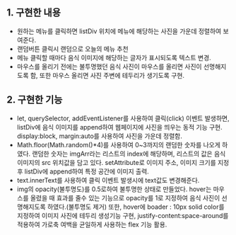 ## 1. 구현한 내용
* 원하는 메뉴를 클릭하면 listDiv 위치에 메뉴에 해당하는 사진을 가운데 정렬하여 보여준다.  
* 랜덤버튼 클릭시 랜덤으로 오늘의 메뉴 추천
* 메뉴 클릭할 때마다 음식 이미지에 해당하는 글자가 표시되도록 텍스트 변경.
* 마우스를 올리기 전에는 불투명했던 음식 사진이 마우스를 올리면 사진이 선명해지도록 함, 또한 마우스 올리면 사진 주변에 테두리가 생기도록 구현.

## 2. 구현한 기능
* let, querySelector, addEventListener를 사용하여 클릭(click) 이벤트 발생하면, listDiv에 음식 이미지를 append하여 웹페이지에 사진을 띄우는 동적 기능 구현. 
  display:block, margin:auto를 사용하여 사진을 가운데 정렬함. 
* Math.floor(Math.random()*4)를 사용하여 0~3까지의 랜덤한 숫자를 나오게 하였다. 랜덤한 숫자는 imgArr라는 리스트의 index에 해당하며, 리스트의 값은 음식 이미지의 src 위치값을 담고 있다. setAttribute로 이미지 주소, 이미지 크기를 지정 후 listDiv에 append하여 특정 공간에 이미지 출력.
* text.innerText를 사용하여 클릭 이벤트 발생시에 text값도 변경해준다.
* img의 opacity(불투명도)를 0.5로하여 불투명한 상태로 만들었다. hover는 마우스를 올렸을 때 효과를 줄수 있는 기능으로 opacity를 1로 지정하여 음식 사진이 선명해지도록 하였다.(불투명도 제거) 또한, hover에 boader : 10px solid color를 지정하여 이미지 사진에 테두리 생성기능 구현, justify-content:space-around를 적용하여 가로축 여백을 균일하게 사용하는 flex 기능 활용.
